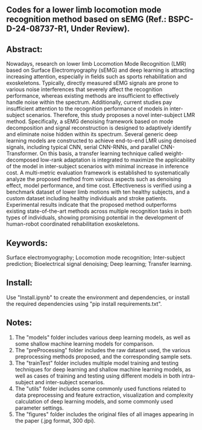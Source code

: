 ## Codes for a lower limb locomotion mode recognition method based on sEMG (Ref.: BSPC-D-24-08737-R1, Under Review).
## Abstract:
Nowadays, research on lower limb Locomotion Mode Recognition (LMR) based on Surface Electromyography (sEMG) and deep learning is attracting increasing attention, especially in fields such as sports rehabilitation and exoskeletons. Typically, directly measured sEMG signals are prone to various noise interferences that severely affect the recognition performance, whereas existing methods are insufficient to effectively handle noise within the spectrum. Additionally, current studies pay insufficient attention to the recognition performance of models in inter-subject scenarios. Therefore, this study proposes a novel inter-subject LMR method. Specifically, a sEMG denoising framework based on mode decomposition and signal reconstruction is designed to adaptively identify and eliminate noise hidden within its spectrum. Several generic deep learning models are constructed to achieve end-to-end LMR using denoised signals, including typical CNN, serial CNN-RNNs, and parallel CNN-Transformer. On this basis, a transfer learning technique called weight-decomposed low-rank adaptation is integrated to maximize the applicability of the model in inter-subject scenarios with minimal increase in inference cost. A multi-metric evaluation framework is established to systematically analyze the proposed method from various aspects such as denoising effect, model performance, and time cost. Effectiveness is verified using a benchmark dataset of lower limb motions with ten healthy subjects, and a custom dataset including healthy individuals and stroke patients. Experimental results indicate that the proposed method outperforms existing state-of-the-art methods across multiple recognition tasks in both types of individuals, showing promising potential in the development of human-robot coordinated rehabilitation exoskeletons.
## Keywords: 
Surface electromyography; Locomotion mode recognition; Inter-subject prediction; Bioelectrical signal denoising; Deep learning; Transfer learning.
## Install: 
Use "Install.ipynb" to create the environment and dependencies, or install the required dependencies using "pip install requirements.txt".
## Notes:
1. The "models" folder includes various deep learning models, as well as some shallow machine learning models for comparison.
2. The "preProcessing" folder includes the raw dataset used, the various preprocessing methods proposed, and the corresponding sample sets.
3. The "trainTest" folder includes multiple model training and testing techniques for deep learning and shallow machine learning models, as well as cases of training and testing using different models in both intra-subject and inter-subject scenarios.
4. The "utils" folder includes some commonly used functions related to data preprocessing and feature extraction, visualization and complexity calculation of deep learning models, and some commonly used parameter settings.
5. The "figures" folder includes the original files of all images appearing in the paper (.jpg format, 300 dpi).
